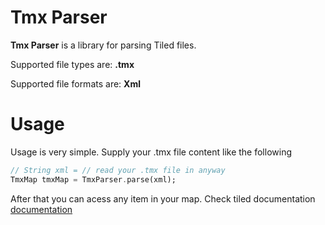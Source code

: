 # Tmx Parser
**Tmx Parser** is a library for parsing Tiled files.

Supported file types are: **.tmx**

Supported file formats are: **Xml**
# Usage
Usage is very simple. Supply your .tmx file content like the following
```dart
// String xml = // read your .tmx file in anyway
TmxMap tmxMap = TmxParser.parse(xml);
```

After that you can acess any item in your map. Check tiled documentation [documentation](https://doc.mapeditor.org/en/stable/reference/tmx-map-format/#)
